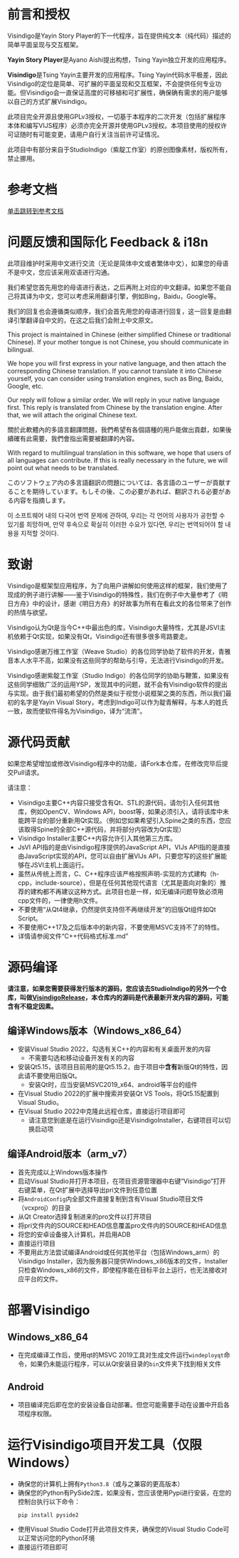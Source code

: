 # 前言和授权

Visindigo是Yayin Story Player的下一代程序，旨在提供纯文本（纯代码）描述的简单平面呈现与交互框架。

**Yayin Story Player**是Ayano Aishi提出构想，Tsing Yayin独立开发的应用程序。

**Visindigo**是Tsing Yayin主要开发的应用程序。Tsing Yayin代码水平极差，因此Visindigo的定位是简单、可扩展的平面呈现和交互框架，不会提供任何专业功能。但Visindigo会一直保证高度的可移植和可扩展性，确保确有需求的用户能够以自己的方式扩展Visindigo。

此项目完全开源且使用GPLv3授权，一切基于本程序的二次开发（包括扩展程序本体和编写VIJS程序）必须亦完全开源并使用GPLv3授权。本项目使用的授权许可证随时有可能变更，请用户自行关注当前许可证情况。

此项目中有部分来自于StudioIndigo（紫靛工作室）的原创图像素材，版权所有，禁止挪用。

# 参考文档

[单击跳转到参考文档](https://www.yuque.com/tsingyayin/visindigo)

# 问题反馈和国际化 Feedback & i18n

此项目维护时采用中文进行交流（无论是简体中文或者繁体中文），如果您的母语不是中文，您应该采用双语进行沟通。

我们希望您首先用您的母语进行表达，之后再附上对应的中文翻译。如果您不能自己将其译为中文，您可以考虑采用翻译引擎，例如Bing，Baidu，Google等。

我们的回复也会遵循类似顺序，我们会首先用您的母语进行回复，这一回复是由翻译引擎翻译自中文的，在这之后我们会附上中文原文。

This project is maintained in Chinese (either simplified Chinese or traditional Chinese). If your mother tongue is not Chinese, you should communicate in bilingual.

We hope you will first express in your native language, and then attach the corresponding Chinese translation. If you cannot translate it into Chinese yourself, you can consider using translation engines, such as Bing, Baidu, Google, etc.

Our reply will follow a similar order. We will reply in your native language first. This reply is translated from Chinese by the translation engine. After that, we will attach the original Chinese text.

關於此軟體內的多語言翻譯問題，我們希望有各個語種的用戶能做出貢獻，如果後續確有此需要，我們會指出需要被翻譯的內容。

With regard to multilingual translation in this software, we hope that users of all languages can contribute. If this is really necessary in the future, we will point out what needs to be translated.

このソフトウェア内の多言語翻訳の問題については、各言語のユーザーが貢献することを期待しています。もしその後、この必要があれば、翻訳される必要がある内容を指摘します。

이 소프트웨어 내의 다국어 번역 문제에 관하여, 우리는 각 언어의 사용자가 공헌할 수 있기를 희망하며, 만약 후속으로 확실히 이러한 수요가 있다면, 우리는 번역되어야 할 내용을 지적할 것이다.

# 致谢

Visindigo是框架型应用程序，为了向用户讲解如何使用这样的框架，我们使用了现成的例子进行讲解——鉴于Visindigo的特殊性，我们在例子中大量参考了《明日方舟》中的设计，感谢《明日方舟》的好故事为所有在看此文的各位带来了创作的热情与欲望。

Visindigo认为Qt是当今C++中最出色的库，Visindigo大量特性，尤其是JSVI主机依赖于Qt实现，如果没有Qt，Visindigo还有很多很多弯路要走。

Visindigo感谢万维工作室（Weave Studio）的各位同学协助了软件的开发，青雅音本人水平不高，如果没有这些同学的帮助与引导，无法进行Visindigo的开发。

Visindigo感谢紫靛工作室（Studio Indigo）的各位同学的协助与鞭策，如果没有这些同学细致广泛的运用YSP，发现其中的问题，就不会有Visindigo软件的提出与实现。由于我们最初希望的仍然是类似于视觉小说框架之类的东西，所以我们最初的名字是Yayin Visual Story，考虑到Indigo可以作为靛青解释，与本人的姓氏一致，故而使软件得名为Visindigo，译为“流清”。

# 源代码贡献
如果您希望增加或修改Visindigo程序中的功能，请Fork本仓库，在修改完毕后提交Pull请求。

请注意：
* Visindigo主要C++内容只接受含有Qt、STL的源代码，请勿引入任何其他库，例如OpenCV、Windows API，boost等，如果必须引入，请将该库中未能跨平台的部分重新用Qt实现。（例如您如果希望引入Spine之类的东西，您应该取得Spine的全部C++源代码，并将部分内容改为Qt实现）
* Visindigo Installer主要C++内容允许引入其他第三方库。
* JsVI API指的是由Visindigo程序提供的JavaScript API，VIJs API指的是直接由JavaScript实现的API，您可以自由扩展VIJs API，只要您写的这些扩展能够在JSVI主机上面运行。
* 虽然从传统上而言，C、C++程序应该严格按照声明-实现的方式建构（h-cpp，include-source），但是在任何其他现代语言（尤其是面向对象的）推荐的建构都不再建议这种方式。此项目也是一样，如无编译问题导致必须用cpp文件的，一律使用h文件。
* 不要使用“从Qt4继承，仍然提供支持但不再继续开发”的旧版Qt组件如Qt Script。
* 不要使用C++17及之后版本中的新内容，不要使用MSVC支持不了的特性。
* 详情请参阅文件“C++代码格式标准.md”

# 源码编译
**请注意，如果您需要获得发行版本的源码，您应该去StudioIndigo的另外一个仓库，叫做[VisindigoRelease](https://github.com/StudioIndigo-of-CYXIO/VisindigoRelease)，本仓库内的源码是代表最新开发内容的源码，可能含有不稳定因素。**
## 编译Windows版本（Windows_x86_64）
  * 安装Visual Studio 2022，勾选有关C++的内容和有关桌面开发的内容
    * 不需要勾选和移动设备开发有关的内容
  * 安装Qt5.15，该项目目前用的是Qt5.15.2，由于项目中**含有**新版Qt的特性，因此请不要使用旧版Qt。
    * 安装Qt时，应当安装MSVC2019_x64、android等平台的组件
  * 在Visual Studio 2022的扩展中搜索并安装Qt VS Tools，将Qt5.15配置到Visual Studio。
  * 在Visual Studio 2022中克隆此远程仓库，直接运行项目即可
    * 请注意您到底是在运行Visindigo还是VisindigoInstaller，右键项目可以切换启动项
  
## 编译Android版本（arm_v7）
  * 首先完成以上Windows版本操作
  * 启动Visual Studio并打开本项目，在项目资源管理器中右键“Visindigo”打开右键菜单，在Qt扩展中选择导出pri文件到任意位置
  * 将`AndroidConfig`内全部文件直接复制到含有Visual Studio项目文件（vcxproj）的目录
  * 从Qt Creator选择复制进来的pro文件以打开项目
  * 将pri文件内的SOURCE和HEAD信息覆盖pro文件内的SOURCE和HEAD信息
  * 将您的安卓设备接入计算机，并启用ADB
  * 直接运行项目
  * 不要用此方法尝试编译Android或任何其他平台（包括Windows_arm）的Visindigo Installer，因为服务器只提供Windows_x86版本的文件，Installer只检查Windows_x86的文件，即使程序能在目标平台上运行，也无法接收对应平台的文件。

# 部署Visindigo
## Windows_x86_64
* 在完成编译工作后，使用qt的MSVC 2019工具对生成文件运行`windeployqt`命令，如果仍未能运行程序，可以从Qt安装目录的`bin`文件夹下找到相关文件
  
## Android
* 项目编译完后即在您的安装设备自动部署。但您可能需要手动在设置中开启各项程序权限。  

# 运行Visindigo项目开发工具（仅限Windows）
* 确保您的计算机上拥有`Python3.8`（或与之兼容的更高版本）
* 确保您的Python有PySide2库，如果没有，您应该使用Pypi进行安装，在您的控制台执行以下命令：
  ```
  pip install pyside2
  ```
* 使用Visual Studio Code打开此项目文件夹，确保您的Visual Studio Code可以正常访问您的Python环境
* 直接运行项目即可
